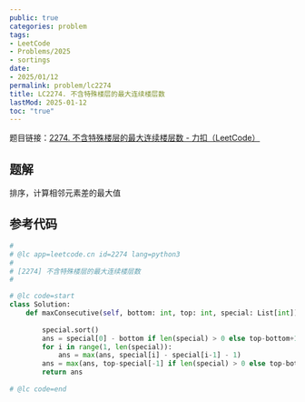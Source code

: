 ```yaml
---
public: true
categories: problem
tags:
- LeetCode
- Problems/2025
- sortings
date:
- 2025/01/12
permalink: problem/lc2274
title: LC2274. 不含特殊楼层的最大连续楼层数
lastMod: 2025-01-12
toc: "true"
---
```


题目链接：[2274. 不含特殊楼层的最大连续楼层数 - 力扣（LeetCode）](https://leetcode.cn/problems/maximum-consecutive-floors-without-special-floors/description/?envType=daily-question&envId=2025-01-06)
<!--more-->
## 题解
排序，计算相邻元素差的最大值
## 参考代码
```python
#
# @lc app=leetcode.cn id=2274 lang=python3
#
# [2274] 不含特殊楼层的最大连续楼层数
#

# @lc code=start
class Solution:
    def maxConsecutive(self, bottom: int, top: int, special: List[int]) -> int:
        
        special.sort()
        ans = special[0] - bottom if len(special) > 0 else top-bottom+1
        for i in range(1, len(special)):
            ans = max(ans, special[i] - special[i-1] - 1)
        ans = max(ans, top-special[-1] if len(special) > 0 else top-bottom+1)
        return ans
        
# @lc code=end

```

